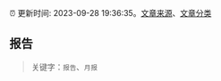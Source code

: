 :alarm_clock: 更新时间: 2023-09-28 19:36:35。[文章来源](/README.md)、[文章分类](/TAGS.md)

## 报告


> 关键字：`报告`、`月报`



